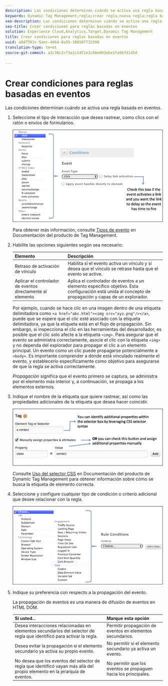 ```yaml
---
description: Las condiciones determinan cuándo se activa una regla basada en eventos.
keywords: Dynamic Tag Management;regla;crear regla;nueva regla;regla basada en eventos;retraso de activación de vínculo;aplicar el controlador de eventos directamente al elemento;propagación;propagación de eventos
seo-description: Las condiciones determinan cuándo se activa una regla basada en eventos.
seo-title: Crear condiciones para reglas basadas en eventos
solution: Experience Cloud,Analytics,Target,Dynamic Tag Management
title: Crear condiciones para reglas basadas en eventos
uuid: a847391c-5aec-4d64-8a35-388587731598
translation-type: tm+mt
source-git-commit: a2c38c2cf3a2c1451e2c60e003ebe1fa9bfd145d

---
```



# Crear condiciones para reglas basadas en eventos

Las condiciones determinan cuándo se activa una regla basada en eventos.

1. Seleccione el tipo de interacción que desea rastrear, como clics con el ratón o envíos de formularios.

   ![](assets/condition-event-based.png)

   Para obtener más información, consulte [Tipos de evento](https://marketing.adobe.com/resources/help/en_US/dtm/event_types.html) en Documentación del producto de Tag Management.

1. Habilite las opciones siguientes según sea necesario:

   | Elemento | Descripción |
   |--- |--- |
   | Retraso de activación de vínculo | Habilita si el evento activa un vínculo y si desea que el vínculo se retrase hasta que el evento se active. |
   | Aplicar el controlador de eventos directamente al elemento | Aplica el controlador de eventos a un elemento específico objetivo. Esta configuración está unida al concepto de propagación y capas de un explorador. |

   Por ejemplo, cuando se hace clic en una imagen dentro de una etiqueta delimitadora como `<a href="abc.html"><img src="xyz.png"/></a>`, puede que se espere que el clic esté asociado con la etiqueta delimitadora, ya que la etiqueta está en el flujo de propagación. Sin embargo, si inspecciona el clic en las herramientas del desarrollador, es posible que el clic solo afecte a la etiqueta `<img>`. Para asegurar que el evento se administra correctamente, asocie el clic con la etiqueta `<img>` y no dependa del explorador para propagar el clic a un elemento principal. Un evento como un clic puede propagarse potencialmente a `<body>`. Es importante comprender a dónde está vinculado realmente el evento, y establecerlo específicamente como objetivo para asegurarse de que la regla se activa correctamente.

   *Propagación* significa que el evento primero se captura, se administra por el elemento más interior y, a continuación, se propaga a los elementos externos.

1. Indique el nombre de la etiqueta que quiere rastrear, así como las propiedades adicionales de la etiqueta que desea hacer coincidir.

   ![](assets/condition-event-based2.png)

   Consulte [Uso del selector CSS](https://marketing.adobe.com/resources/help/en_US/dtm/css-selector.html) en Documentación del producto de Dynamic Tag Management para obtener información sobre cómo se busca la etiqueta de elemento correcta.

1. Seleccione y configure cualquier tipo de condición o criterio adicional que desee relacionar con la regla.

   ![](assets/condition-event-based3.png)

1. Indique su preferencia con respecto a la propagación del evento.

   La propagación de eventos es una manera de difusión de eventos en HTML DOM.

   | Si usted... | Marque esta opción |
   |--- |--- |
   | Desea interacciones relacionadas en elementos secundarios del selector de regla que identificó para activar la regla. | Permitir propagación de eventos en elementos secundarios. |
   | Desea evitar la propagación si el elemento secundario ya activa su propio evento. | No permitir si el elemento secundario ya activa un evento. |
   | No desea que los eventos del selector de regla que identificó vayan más allá del propio elemento en la jerarquía de eventos. | No permitir que los eventos se propaguen hacia los principales. |
